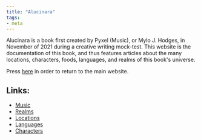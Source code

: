 ```yaml
---
title: "Alucinara"
tags:
- meta
---
```

Alucinara is a book first created by Pyxel (Music), or Mylo J. Hodges, in November of 2021 during a creative writing mock-test. This website is the documentation of this book, and thus features articles about the many locations, characters, foods, languages, and realms of this book's universe.

Press [here](https://www.pyxelm.xyz/) in order to return to the main website.

## Links:
- [Music](music/music.md)
- [Realms](alucinara/realms/realms.md)
- [Locations](tags/locations)
- [Languages](tags/languages)
- [Characters](tags/characters)
